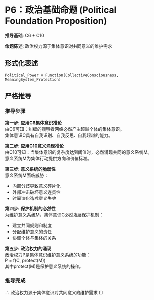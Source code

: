 # P6：政治基础命题 (Political Foundation Proposition)  

**推导基础**: C6 + C10  

**命题陈述**: 政治权力源于集体意识对共同意义的维护需求  

## 形式化表述  
```  
Political_Power ≡ Function(CollectiveConsciousness, MeaningSystem_Protection)  
```  

## 严格推导  

### 推导步骤  

**第一步: 应用C6集体意识推论**  
由C6可知：纠缠的观察者网络必然产生超越个体的集体意识。  
集体意识C具有自我识别、自我反思、自我超越的能力。  

**第二步: 应用C10意义涌现推论**  
由C10可知：当集体意识的复杂度达到阈值时，必然涌现共同的意义系统M。  
意义系统M为集体行动提供方向和价值标准。  

**第三步: 意义系统的脆弱性**  
意义系统M面临威胁：  
- 内部分歧导致意义碎片化  
- 外部冲击破坏意义连贯性  
- 时间演化造成意义失效  

**第四步: 保护机制的必然性**  
为维护意义系统M，集体意识C必然发展保护机制：  
- 建立共同规则和制度  
- 分配维护意义的责任  
- 协调个体与集体的关系  

**第五步: 政治权力的涌现**  
政治权力P是集体意识维护意义系统的功能：  
P = f(C, protect(M))  
其中protect(M)是保护意义系统的操作。  

### 推导完成  
∴ 政治权力源于集体意识对共同意义的维护需求 □  